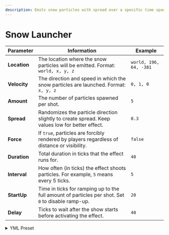 ```yaml
---
description: Emits snow particles with spread over a specific time span.
---
```


# Snow Launcher

| Parameter     | Information                                                                                        | Example                |
|---------------|----------------------------------------------------------------------------------------------------|------------------------|
| **Location**  | The location where the snow particles will be emitted. Format: <br />`world, x, y, z`              | `world, 196, 64, -381` |
| **Velocity**  | The direction and speed in which the snow particles are launched. Format: <br />`x, y, z`          | `0, 1, 0`              |
| **Amount**    | The number of particles spawned per shot.                                                          | `5`                    |
| **Spread**    | Randomizes the particle direction slightly to create spread. Keep values low for better effect.    | `0.3`                  |
| **Force**     | If `true`, particles are forcibly rendered by players regardless of distance or visibility.        | `false`                |
| **Duration**  | Total duration in ticks that the effect runs for.                                                  | `40`                   |
| **Interval**  | How often (in ticks) the effect shoots particles. For example, `5` means every 5 ticks.            | `5`                    |
| **StartUp**   | Time in ticks for ramping up to the full amount of particles per shot. Set `0` to disable ramp-up. | `20`                   |
| **Delay**     | Ticks to wait after the show starts before activating the effect.                                  | `40`                   |

<details>
<summary>YML Preset</summary>

```yaml
'1':
  Type: SNOW_LAUNCHER
  Location: world, 0, 0, 0
  Velocity: 0, 1, 0
  Amount: 3
  Force: false
  Duration: 100
  Interval: 1
  StartUp: 0
  Delay: 0
```

</details>